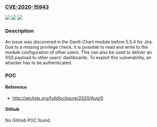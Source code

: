 ### [CVE-2020-15943](https://cve.mitre.org/cgi-bin/cvename.cgi?name=CVE-2020-15943)
![](https://img.shields.io/static/v1?label=Product&message=n%2Fa&color=blue)
![](https://img.shields.io/static/v1?label=Version&message=n%2Fa&color=blue)
![](https://img.shields.io/static/v1?label=Vulnerability&message=n%2Fa&color=brighgreen)

### Description

An issue was discovered in the Gantt-Chart module before 5.5.4 for Jira. Due to a missing privilege check, it is possible to read and write to the module configuration of other users. This can also be used to deliver an XSS payload to other users' dashboards. To exploit this vulnerability, an attacker has to be authenticated.

### POC

#### Reference
- http://seclists.org/fulldisclosure/2020/Aug/0

#### Github
No GitHub POC found.

